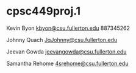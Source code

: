 # cpsc449proj.1

Kevin Byon     kbyon@csu.fullerton.edu      887345262


Johnny Quach     JqJohnny@csu.fullerton.edu


Jeevan Gowda     jeevangowda@csu.fullerton.edu


Samantha Rehome     4srehome@csu.fullerton.edu


